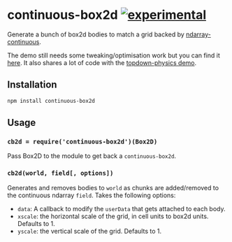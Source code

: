 # continuous-box2d [![experimental](http://hughsk.github.io/stability-badges/dist/experimental.svg)](http://github.com/hughsk/stability-badges) #

Generate a bunch of box2d bodies to match a grid backed by
[ndarray-continuous](http://github.com/hughsk/ndarray-continuous).

The demo still needs some tweaking/optimisation work but you can find it
[here](http://hughsk.github.io/continuous-box2d). It also shares a lot
of code with the
[topdown-physics demo](http://hughsk.github.io/topdown-physics).

## Installation ##

``` bash
npm install continuous-box2d
```

## Usage ##

### `cb2d = require('continuous-box2d')(Box2D)` ###

Pass Box2D to the module to get back a `continuous-box2d`.

### `cb2d(world, field[, options])` ###

Generates and removes bodies to `world` as chunks are added/removed to the
continuous ndarray `field`. Takes the following options:

* `data`: A callback to modify the `userData` that gets attached to each body.
* `xscale`: the horizontal scale of the grid, in cell units to box2d units. Defaults to 1.
* `yscale`: the vertical scale of the grid. Defaults to 1.
